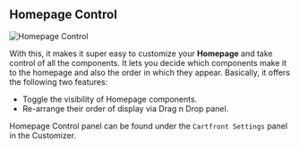 ## Homepage Control

<img src="" alt="Homepage Control">

With this, it makes it super easy to customize your **Homepage** and take control of all the components. It lets you decide which components make it to the homepage and also the order in which they appear. Basically, it offers the following two features:

* Toggle the visibility of Homepage components.
* Re-arrange their order of display via Drag n Drop panel.

Homepage Control panel can be found under the `Cartfront Settings` panel in the Customizer.
